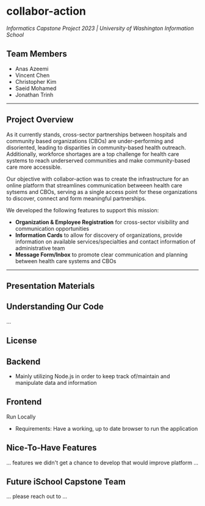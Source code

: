# collabor-action
_Informatics Capstone Project 2023 | University of Washington Information School_

## Team Members

- Anas Azeemi
- Vincent Chen
- Christopher Kim
- Saeid Mohamed
- Jonathan Trinh
___

## Project Overview
As it currently stands, cross-sector partnerships between hospitals and community based organizations (CBOs) are under-performing and disoriented, leading to disparities in community-based health outreach. Additionally, workforce shortages are a top challenge for health care systems to reach underserved communities and make community-based care more accessible.

Our objective with collabor-action was to create the infrastructure for an online platform that streamlines communication betweeen health care sytsems and CBOs, serving as a single access point for these organizations to discover, connect and form meaningful partnerships. 

We developed the following features to support this mission: 

- **Organization & Employee Registration** for cross-sector visibility and communication opportunities 
- **Information Cards** to allow for discovery of organizations, provide information on available services/specialties and contact information of administrative team 
- **Message Form/Inbox** to promote clear communication and planning between health care systems and CBOs
___

## Presentation Materials 



## Understanding Our Code
...

## License

## Backend
- Mainly utilizing Node.js in order to keep track of/maintain and manipulate data and information


## Frontend
Run Locally
- Requirements:
  Have a working, up to date browser to run the application



## Nice-To-Have Features
... features we didn't get a chance to develop that would improve platform ...

## Future iSchool Capstone Team
... please reach out to ...











